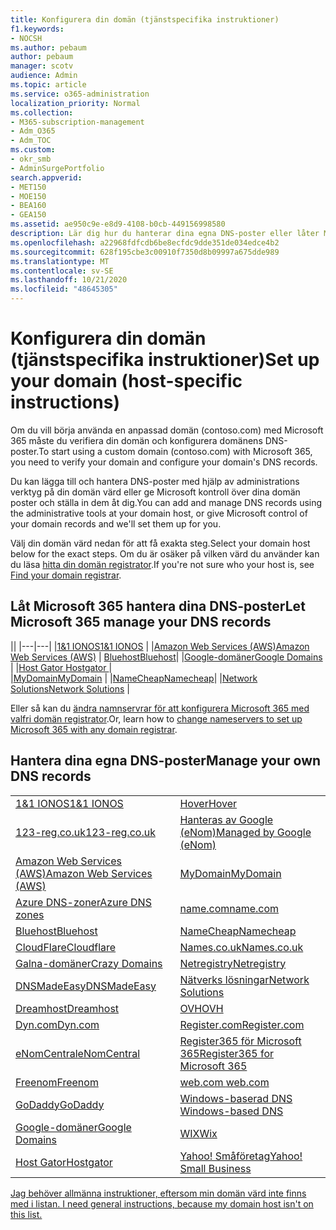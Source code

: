 ```yaml
---
title: Konfigurera din domän (tjänstspecifika instruktioner)
f1.keywords:
- NOCSH
ms.author: pebaum
author: pebaum
manager: scotv
audience: Admin
ms.topic: article
ms.service: o365-administration
localization_priority: Normal
ms.collection:
- M365-subscription-management
- Adm_O365
- Adm_TOC
ms.custom:
- okr_smb
- AdminSurgePortfolio
search.appverid:
- MET150
- MOE150
- BEA160
- GEA150
ms.assetid: ae950c9e-e8d9-4108-b0cb-449156998580
description: Lär dig hur du hanterar dina egna DNS-poster eller låter Microsoft hantera dina DNS-poster åt dig.
ms.openlocfilehash: a22968fdfcdb6be8ecfdc9dde351de034edce4b2
ms.sourcegitcommit: 628f195cbe3c00910f7350d8b09997a675dde989
ms.translationtype: MT
ms.contentlocale: sv-SE
ms.lasthandoff: 10/21/2020
ms.locfileid: "48645305"
---
```

# <a name="set-up-your-domain-host-specific-instructions"></a><span data-ttu-id="15bbe-103">Konfigurera din domän (tjänstspecifika instruktioner)</span><span class="sxs-lookup"><span data-stu-id="15bbe-103">Set up your domain (host-specific instructions)</span></span>

<span data-ttu-id="15bbe-104">Om du vill börja använda en anpassad domän (contoso.com) med Microsoft 365 måste du verifiera din domän och konfigurera domänens DNS-poster.</span><span class="sxs-lookup"><span data-stu-id="15bbe-104">To start using a custom domain (contoso.com) with Microsoft 365, you need to verify your domain and configure your domain's DNS records.</span></span> 
  
<span data-ttu-id="15bbe-105">Du kan lägga till och hantera DNS-poster med hjälp av administrations verktyg på din domän värd eller ge Microsoft kontroll över dina domän poster och ställa in dem åt dig.</span><span class="sxs-lookup"><span data-stu-id="15bbe-105">You can add and manage DNS records using the administrative tools at your domain host, or give Microsoft control of your domain records and we'll set them up for you.</span></span>
  
<span data-ttu-id="15bbe-106">Välj din domän värd nedan för att få exakta steg.</span><span class="sxs-lookup"><span data-stu-id="15bbe-106">Select your domain host below for the exact steps.</span></span> <span data-ttu-id="15bbe-107">Om du är osäker på vilken värd du använder kan du läsa [hitta din domän registrator](find-your-domain-registrar.md).</span><span class="sxs-lookup"><span data-stu-id="15bbe-107">If you're not sure who your host is, see [Find your domain registrar](find-your-domain-registrar.md).</span></span>
  

## <a name="let-microsoft-365-manage-your-dns-records"></a><span data-ttu-id="15bbe-108">Låt Microsoft 365 hantera dina DNS-poster</span><span class="sxs-lookup"><span data-stu-id="15bbe-108">Let Microsoft 365 manage your DNS records</span></span>

||
|---|---|
|[<span data-ttu-id="15bbe-109">1&1 IONOS</span><span class="sxs-lookup"><span data-stu-id="15bbe-109">1&1 IONOS</span></span>](../dns/change-nameservers-at-1-1-internet.md) |
|[<span data-ttu-id="15bbe-110">Amazon Web Services (AWS)</span><span class="sxs-lookup"><span data-stu-id="15bbe-110">Amazon Web Services (AWS)</span></span>](../dns/change-nameservers-at-aws.md) |
 [<span data-ttu-id="15bbe-111">Bluehost</span><span class="sxs-lookup"><span data-stu-id="15bbe-111">Bluehost</span></span>](../dns/change-nameservers-at-bluehost.md)|
|[<span data-ttu-id="15bbe-112">Google-domäner</span><span class="sxs-lookup"><span data-stu-id="15bbe-112">Google   Domains</span></span>](../dns/change-nameservers-at-google-domains.md) |
|[<span data-ttu-id="15bbe-113">Host Gator   </span><span class="sxs-lookup"><span data-stu-id="15bbe-113">Hostgator   </span></span>](../dns/change-nameservers-at-hostgator.md)  |  
|[<span data-ttu-id="15bbe-114">MyDomain</span><span class="sxs-lookup"><span data-stu-id="15bbe-114">MyDomain</span></span>](../dns/change-nameservers-at-mydomain.md) | 
|[<span data-ttu-id="15bbe-115">NameCheap</span><span class="sxs-lookup"><span data-stu-id="15bbe-115">Namecheap</span></span>](../dns/change-nameservers-at-namecheap.md)|
|[<span data-ttu-id="15bbe-116">Network Solutions</span><span class="sxs-lookup"><span data-stu-id="15bbe-116">Network Solutions</span></span>](../dns/change-nameservers-at-network-solutions.md) |  

<span data-ttu-id="15bbe-117">Eller så kan du [ändra namnservrar för att konfigurera Microsoft 365 med valfri domän registrator](change-nameservers-at-any-domain-registrar.md).</span><span class="sxs-lookup"><span data-stu-id="15bbe-117">Or, learn how to [change nameservers to set up Microsoft 365 with any domain registrar](change-nameservers-at-any-domain-registrar.md).</span></span>

## <a name="manage-your-own-dns-records"></a><span data-ttu-id="15bbe-118">Hantera dina egna DNS-poster</span><span class="sxs-lookup"><span data-stu-id="15bbe-118">Manage your own DNS records</span></span>

|                           |                          |
|---------------------------|--------------------------|
| [<span data-ttu-id="15bbe-119">1&1 IONOS</span><span class="sxs-lookup"><span data-stu-id="15bbe-119">1&1 IONOS</span></span>](../dns/create-dns-records-at-1-1-internet.md) | [<span data-ttu-id="15bbe-120">Hover</span><span class="sxs-lookup"><span data-stu-id="15bbe-120">Hover</span></span>](../dns/create-dns-records-at-hover.md) |
| [<span data-ttu-id="15bbe-121">123-reg.co.uk</span><span class="sxs-lookup"><span data-stu-id="15bbe-121">123-reg.co.uk</span></span>](../dns/create-dns-records-at-123-reg-co-uk.md) | [<span data-ttu-id="15bbe-122">Hanteras av Google (eNom)</span><span class="sxs-lookup"><span data-stu-id="15bbe-122">Managed   by Google (eNom)</span></span>](../dns/create-dns-records-for-domain-managed-by-google-enom.md)|
| [<span data-ttu-id="15bbe-123">Amazon Web Services (AWS)</span><span class="sxs-lookup"><span data-stu-id="15bbe-123">Amazon Web Services (AWS)</span></span>](../dns/create-dns-records-at-aws.md) | [<span data-ttu-id="15bbe-124">MyDomain</span><span class="sxs-lookup"><span data-stu-id="15bbe-124">MyDomain</span></span>](../dns/create-dns-records-at-mydomain.md) |
| [<span data-ttu-id="15bbe-125">Azure DNS-zoner</span><span class="sxs-lookup"><span data-stu-id="15bbe-125">Azure DNS zones</span></span>](../dns/create-dns-records-for-azure-dns-zones.md) | [<span data-ttu-id="15bbe-126">name.com</span><span class="sxs-lookup"><span data-stu-id="15bbe-126">name.com</span></span>](../dns/create-dns-records-at-name-com.md) |
| [<span data-ttu-id="15bbe-127">Bluehost</span><span class="sxs-lookup"><span data-stu-id="15bbe-127">Bluehost</span></span>](../dns/create-dns-records-at-bluehost.md) | [<span data-ttu-id="15bbe-128">NameCheap</span><span class="sxs-lookup"><span data-stu-id="15bbe-128">Namecheap</span></span>](../dns/create-dns-records-at-namecheap.md)|
| [<span data-ttu-id="15bbe-129">CloudFlare</span><span class="sxs-lookup"><span data-stu-id="15bbe-129">Cloudflare</span></span>](../dns/create-dns-records-at-cloudflare.md)| [<span data-ttu-id="15bbe-130">Names.co.uk</span><span class="sxs-lookup"><span data-stu-id="15bbe-130">Names.co.uk</span></span>](../dns/create-dns-records-at-names-co-uk.md) |
|  [<span data-ttu-id="15bbe-131">Galna-domäner</span><span class="sxs-lookup"><span data-stu-id="15bbe-131">Crazy Domains</span></span>](../dns/create-dns-records-at-crazy-domains.md)| [<span data-ttu-id="15bbe-132">Netregistry</span><span class="sxs-lookup"><span data-stu-id="15bbe-132">Netregistry</span></span>](../dns/create-dns-records-at-netregistry.md) |
|[<span data-ttu-id="15bbe-133">DNSMadeEasy</span><span class="sxs-lookup"><span data-stu-id="15bbe-133">DNSMadeEasy</span></span>](../dns/create-dns-records-at-dnsmadeeasy.md) | [<span data-ttu-id="15bbe-134">Nätverks lösningar</span><span class="sxs-lookup"><span data-stu-id="15bbe-134">Network   Solutions</span></span>](../dns/create-dns-records-at-network-solutions.md) |
|[<span data-ttu-id="15bbe-135">Dreamhost</span><span class="sxs-lookup"><span data-stu-id="15bbe-135">Dreamhost</span></span>](../dns/create-dns-records-at-dreamhost.md)  | [<span data-ttu-id="15bbe-136">OVH</span><span class="sxs-lookup"><span data-stu-id="15bbe-136">OVH</span></span>](../dns/create-dns-records-at-ovh.md) |
|  [<span data-ttu-id="15bbe-137">Dyn.com</span><span class="sxs-lookup"><span data-stu-id="15bbe-137">Dyn.com</span></span>](../dns/create-dns-records-at-dyn-com.md) | [<span data-ttu-id="15bbe-138">Register.com</span><span class="sxs-lookup"><span data-stu-id="15bbe-138">Register.com</span></span>](../dns/create-dns-records-at-register-com.md) |
| [<span data-ttu-id="15bbe-139">eNomCentral</span><span class="sxs-lookup"><span data-stu-id="15bbe-139">eNomCentral</span></span>](../dns/create-dns-records-at-enomcentral.md)| [<span data-ttu-id="15bbe-140">Register365 för Microsoft 365</span><span class="sxs-lookup"><span data-stu-id="15bbe-140">Register365 for Microsoft 365</span></span>](../dns/create-dns-records-at-register365.md)  |
| [<span data-ttu-id="15bbe-141">Freenom</span><span class="sxs-lookup"><span data-stu-id="15bbe-141">Freenom</span></span>](../dns/create-dns-records-at-freenom.md) | [<span data-ttu-id="15bbe-142"> web.com </span><span class="sxs-lookup"><span data-stu-id="15bbe-142"> web.com </span></span>](../dns/create-dns-records-at-web-com.md)|
|[<span data-ttu-id="15bbe-143">GoDaddy</span><span class="sxs-lookup"><span data-stu-id="15bbe-143">GoDaddy</span></span>](../dns/create-dns-records-at-godaddy.md)|[<span data-ttu-id="15bbe-144"> Windows-baserad DNS</span><span class="sxs-lookup"><span data-stu-id="15bbe-144"> Windows-based DNS</span></span>](../dns/create-dns-records-using-windows-based-dns.md)   |
| [<span data-ttu-id="15bbe-145">Google-domäner</span><span class="sxs-lookup"><span data-stu-id="15bbe-145">Google Domains</span></span>](../dns/create-dns-records-at-google-domains.md) |[<span data-ttu-id="15bbe-146">WIX</span><span class="sxs-lookup"><span data-stu-id="15bbe-146">Wix</span></span>](../dns/create-dns-records-at-wix.md) |
|[<span data-ttu-id="15bbe-147">Host Gator</span><span class="sxs-lookup"><span data-stu-id="15bbe-147">Hostgator</span></span>](../dns/create-dns-records-at-hostgator.md)  | [<span data-ttu-id="15bbe-148">Yahoo!   Småföretag</span><span class="sxs-lookup"><span data-stu-id="15bbe-148">Yahoo!   Small Business</span></span>](../dns/create-dns-records-at-yahoo-small-business.md)  |

[<span data-ttu-id="15bbe-149">Jag behöver allmänna instruktioner, eftersom min domän värd inte finns med i listan. </span><span class="sxs-lookup"><span data-stu-id="15bbe-149">I need general instructions, because my domain host isn't on this list. </span></span>](create-dns-records-at-any-dns-hosting-provider.md)
   
